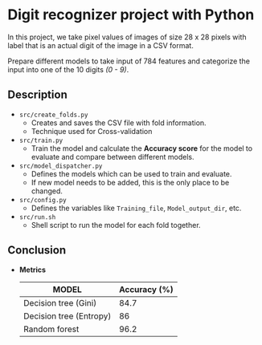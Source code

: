 # Digit recognizer project with Python

In this project, we take pixel values of images of size 28 x 28 pixels with label that is an actual digit of the image in a CSV format.

Prepare different models to take input of 784 features and categorize the input into one of the 10 digits _(0 - 9)_.

## Description

+ `src/create_folds.py`
  + Creates and saves the CSV file with fold information.
  + Technique used for Cross-validation
+ `src/train.py`
  + Train the model and calculate the __Accuracy score__ for the model to evaluate and compare between different models.
+ `src/model_dispatcher.py`
  + Defines the models which can be used to train and evaluate.
  + If new model needs to be added, this is the only place to be changed.
+ `src/config.py`
  + Defines the variables like `Training_file`, `Model_output_dir`, etc.
+ `src/run.sh`
  + Shell script to run the model for each fold together.

## Conclusion

+ __Metrics__
  
  MODEL | Accuracy (%)
  --- | ---
  Decision tree (Gini) | 84.7
  Decision tree (Entropy) | 86
  Random forest | 96.2

